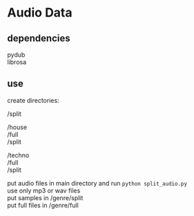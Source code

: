 # Audio Data

## dependencies
pydub  
librosa  

## use
create directories:

/split

/house  
  /full  
  /split  

/techno  
  /full  
  /split  



put audio files in main directory and run `python split_audio.py`  
use only mp3 or wav files  
put samples in /genre/split   
put full files in /genre/full  
